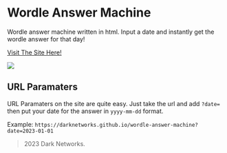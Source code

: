 # Wordle Answer Machine
Wordle answer machine written in html. Input a date and instantly get the wordle answer for that day!

[Visit The Site Here!](https://darknetworks.github.io/wordle-answer-machine)

![](https://github.com/DarkNetworks/wordle-answer-machine/assets/108237499/2305e0c0-754a-4242-898e-6b1b22664dc9)

## URL Paramaters
URL Paramaters on the site are quite easy. Just take the url and add `?date=` then put your date for the answer in `yyyy-mm-dd` format.


Example: `https://darknetworks.github.io/wordle-answer-machine?date=2023-01-01`

> 2023 Dark Networks.
